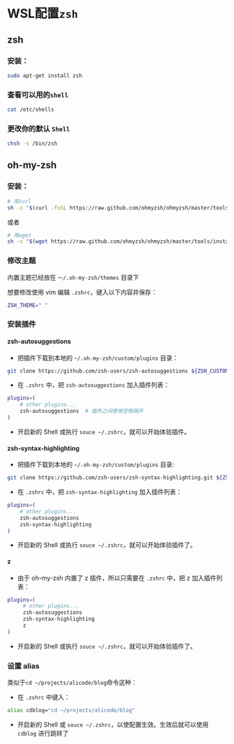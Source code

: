# WSL配置`zsh`

## zsh

### **安装**：

```bash
sudo apt-get install zsh
```

### **查看可以用的**`shell`

```bash
cat /etc/shells
```

### **更改你的默认** `Shell`

```bash
chsh -s /bin/zsh
```

## oh-my-zsh

### **安装**：

```bash
# 用curl
sh -c "$(curl -fsSL https://raw.github.com/ohmyzsh/ohmyzsh/master/tools/install.sh)"
```

或者

```bash
# 用wget
sh -c "$(wget https://raw.github.com/ohmyzsh/ohmyzsh/master/tools/install.sh -O -)"
```

### **修改主题**

内置主题已经放在 `～/.oh-my-zsh/themes` 目录下

想要修改使用 vim 编辑 `.zshrc`，键入以下内容并保存：

```bash
ZSH_THEME=" "
```

### 安装插件

#### zsh-autosuggestions

* 把插件下载到本地的 `~/.oh-my-zsh/custom/plugins` 目录：

```bash
git clone https://github.com/zsh-users/zsh-autosuggestions ${ZSH_CUSTOM:-~/.oh-my-zsh/custom}/plugins/zsh-autosuggestions
```

* 在 `.zshrc` 中，把 `zsh-autosuggestions` 加入插件列表：

```bash
plugins=(
    # other plugins...
    zsh-autosuggestions  # 插件之间使用空格隔开
)
```

* 开启新的 Shell 或执行 `souce ~/.zshrc`，就可以开始体验插件。

#### zsh-syntax-highlighting

* 把插件下载到本地的 `~/.oh-my-zsh/custom/plugins` 目录:

```bash
git clone https://github.com/zsh-users/zsh-syntax-highlighting.git ${ZSH_CUSTOM:-~/.oh-my-zsh/custom}/plugins/zsh-syntax-highlighting 
```

* 在 `.zshrc` 中，把 `zsh-syntax-highlighting` 加入插件列表：

```bash
plugins=(
    # other plugins...
    zsh-autosuggestions
    zsh-syntax-highlighting
)
```

* 开启新的 Shell 或执行 `souce ~/.zshrc`，就可以开始体验插件了。

#### z

* 由于 oh-my-zsh 内置了 z 插件，所以只需要在 `.zshrc` 中，把 z 加入插件列表：

```bash
plugins=(
     # other plugins...
     zsh-autosuggestions
     zsh-syntax-highlighting
     z
)
```

* 开启新的 Shell 或执行 `souce ~/.zshrc`，就可以开始体验插件了。

### 设置 alias

类似于`cd ~/projects/alicode/blog`命令这种：

* 在 `.zshrc` 中键入：

```bash
alias cdblog="cd ~/projects/alicode/blog" 
```

* 开启新的 Shell 或 `souce ~/.zshrc`，以使配置生效。生效后就可以使用 `cdblog` 进行跳转了